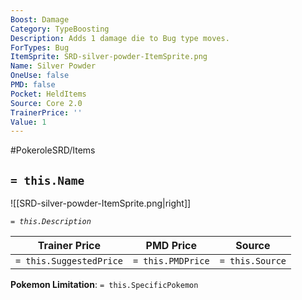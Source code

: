 ```yaml
---
Boost: Damage
Category: TypeBoosting
Description: Adds 1 damage die to Bug type moves.
ForTypes: Bug
ItemSprite: SRD-silver-powder-ItemSprite.png
Name: Silver Powder
OneUse: false
PMD: false
Pocket: HeldItems
Source: Core 2.0
TrainerPrice: ''
Value: 1
---
```


#PokeroleSRD/Items

## `= this.Name`

![[SRD-silver-powder-ItemSprite.png|right]]

*`= this.Description`*

| Trainer Price           | PMD Price         | Source | 
| ----------------------- | ----------------- | ------ |
| `= this.SuggestedPrice` | `= this.PMDPrice` | `= this.Source`

**Pokemon Limitation**: `= this.SpecificPokemon`
